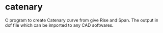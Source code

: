 # catenary
C program to create Catenary curve from give Rise and Span. The output in dxf file which can be imported to any CAD softwares.
